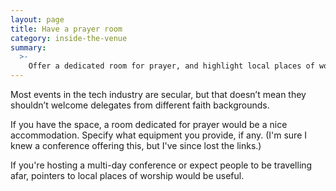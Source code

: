 ```yaml
---
layout: page
title: Have a prayer room
category: inside-the-venue
summary:
  >-
    Offer a dedicated room for prayer, and highlight local places of worship.
---
```


Most events in the tech industry are secular, but that doesn’t mean they shouldn’t welcome delegates from different faith backgrounds.

If you have the space, a room dedicated for prayer would be a nice accommodation. Specify what equipment you provide, if any.
(I'm sure I knew a conference offering this, but I've since lost the links.)

If you're hosting a multi-day conference or expect people to be travelling afar, pointers to local places of worship would be useful.

